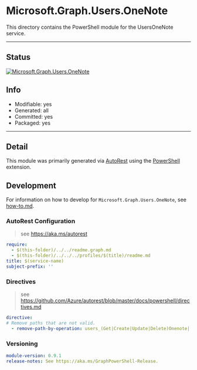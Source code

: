 <!-- region Generated -->
# Microsoft.Graph.Users.OneNote
This directory contains the PowerShell module for the UsersOneNote service.

---
## Status
[![Microsoft.Graph.Users.OneNote](https://img.shields.io/powershellgallery/v/Microsoft.Graph.Users.OneNote.svg?style=flat-square&label=Microsoft.Graph.Users.OneNote "Microsoft.Graph.Users.OneNote")](https://www.powershellgallery.com/packages/Microsoft.Graph.Users.OneNote/)

## Info
- Modifiable: yes
- Generated: all
- Committed: yes
- Packaged: yes

---
## Detail
This module was primarily generated via [AutoRest](https://github.com/Azure/autorest) using the [PowerShell](https://github.com/Azure/autorest.powershell) extension.

## Development
For information on how to develop for `Microsoft.Graph.Users.OneNote`, see [how-to.md](how-to.md).
<!-- endregion -->

### AutoRest Configuration

> see https://aka.ms/autorest

``` yaml
require:
  - $(this-folder)/../../readme.graph.md
  - $(this-folder)/../../../profiles/$(title)/readme.md
title: $(service-name)
subject-prefix: ''

```

### Directives

> see https://github.com/Azure/autorest/blob/master/docs/powershell/directives.md

``` yaml
directive:
# Remove paths that are not valid.
  - remove-path-by-operation: users_(Get|Create|Update|Delete)Onenote|.*.onenote..*.parent.*|.*.notebooks_(Get|Update|Delete)Section.*|.*.notebooks.section.*|.*.sectionGroups_(Get|Update|Delete)Section.*|.*.sectionGroups.section.*|.*.sections_(Get|Update|Delete)Pages|.*.sections.pages.*|.*.onenote_(List|Create|Update|Delete)(Operations|Resources)
```
### Versioning

``` yaml
module-version: 0.9.1
release-notes: See https://aka.ms/GraphPowerShell-Release.
```
